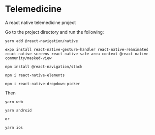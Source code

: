 # Telemedicine
A react native telemedicine project

Go to the project directory and run the following:

```
yarn add @react-navigation/native

expo install react-native-gesture-handler react-native-reanimated react-native-screens react-native-safe-area-context @react-native-community/masked-view

npm install @react-navigation/stack

npm i react-native-elements

npm i react-native-dropdown-picker

```

Then

```
yarn web

yarn android

or

yarn ios

```
